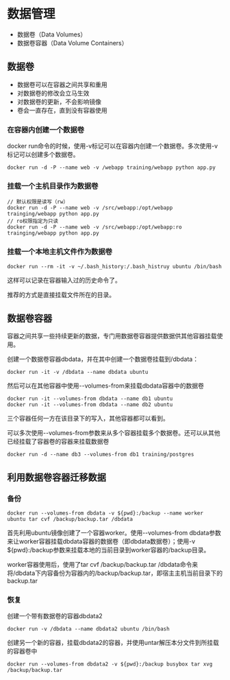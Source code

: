 # 数据管理

* 数据卷（Data Volumes）
* 数据卷容器（Data Volume Containers）

## 数据卷

* 数据卷可以在容器之间共享和重用
* 对数据卷的修改会立马生效
* 对数据卷的更新，不会影响镜像
* 卷会一直存在，直到没有容器使用

### 在容器内创建一个数据卷

docker run命令的时候，使用-v标记可以在容器内创建一个数据卷。多次使用-v标记可以创建多个数据卷。
```
docker run -d -P --name web -v /webapp training/webapp python app.py
```

### 挂载一个主机目录作为数据卷

```
// 默认权限是读写（rw）
docker run -d -P --name web -v /src/webapp:/opt/webapp trainging/webapp python app.py
// ro权限指定为只读
docker run -d -P --name web -v /src/webapp:/opt/webapp:ro trainging/webapp python app.py
```

### 挂载一个本地主机文件作为数据卷

```
docker run --rm -it -v ~/.bash_history:/.bash_histruy ubuntu /bin/bash
```

这样可以记录在容器输入过的历史命令了。

推荐的方式是直接挂载文件所在的目录。

## 数据卷容器

容器之间共享一些持续更新的数据，专门用数据卷容器提供数据供其他容器挂载使用。

创建一个数据卷容器dbdata，并在其中创建一个数据卷挂载到/dbdata：
```
docker run -it -v /dbdata --name dbdata ubuntu
```

然后可以在其他容器中使用--volumes-from来挂载dbdata容器中的数据卷
```
docker run -it --volumes-from dbdata --name db1 ubuntu
docker run -it --volumes-from dbdata --name db2 ubuntu
```
三个容器任何一方在该目录下的写入，其他容器都可以看到。

可以多次使用--volumes-from参数来从多个容器挂载多个数据卷。还可以从其他已经挂载了容器卷的容器来挂载数据卷
```
docker run -d --name db3 --volumes-from db1 training/postgres
```

## 利用数据卷容器迁移数据

### 备份

```
docker run --volumes-from dbdata -v ${pwd}:/backup --name worker ubuntu tar cvf /backup/backup.tar /dbdata
```

首先利用ubuntu镜像创建了一个容器worker。使用--volumes-from dbdata参数来让worker容器挂载dbdata容器的数据卷（即dbdata数据卷）；使用-v ${pwd}:/backup参数来挂载本地的当前目录到worker容器的/backup目录。

worker容器使用后，使用了tar cvf /backup/backup.tar /dbdata命令来将/dbdata下内容备份为容器内的/backup/backup.tar，即宿主主机当前目录下的backup.tar

### 恢复

创建一个带有数据卷的容器dbdata2
```
docker run -v /dbdata --name dbdata2 ubuntu /bin/bash
```

创建另一个新的容器，挂载dbdata2的容器，并使用untar解压本分文件到所挂载的容器卷中
```
docker run --volumes-from dbdata2 -v ${pwd}:/backup busybox tar xvg /backup/backup.tar
```
